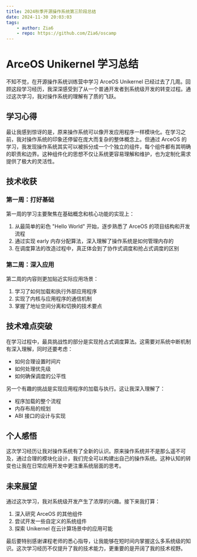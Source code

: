 ```yaml
---
title: 2024秋季开源操作系统第三阶段总结
date: 2024-11-30 20:03:03
tags:
    - author: Zia6
    - repo: https://github.com/Zia6/oscamp
---
```

# ArceOS Unikernel 学习总结

不知不觉，在开源操作系统训练营中学习 ArceOS Unikernel 已经过去了几周。回顾这段学习经历，我深深感受到了从一个普通开发者到系统级开发的转变过程。通过这次学习，我对操作系统的理解有了质的飞跃。

## 学习心得

最让我感到惊讶的是，原来操作系统可以像开发应用程序一样模块化。在学习之前，我对操作系统的印象还停留在庞大而复杂的整体概念上。但通过 ArceOS 的学习，我发现操作系统其实可以被拆分成一个个独立的组件，每个组件都有其明确的职责和边界。这种组件化的思想不仅让系统更容易理解和维护，也为定制化需求提供了极大的灵活性。

## 技术收获

### 第一周：打好基础
第一周的学习主要聚焦在基础概念和核心功能的实现上：

1. 从最简单的彩色 "Hello World" 开始，逐步熟悉了 ArceOS 的项目结构和开发流程
2. 通过实现 early 内存分配算法，深入理解了操作系统是如何管理内存的
3. 在调度算法的改造过程中，真正体会到了协作式调度和抢占式调度的区别

### 第二周：深入应用
第二周的内容则更加贴近实际应用场景：

1. 学习了如何加载和执行外部应用程序
2. 实现了内核与应用程序的通信机制
3. 掌握了地址空间分离和切换的技术要点

## 技术难点突破

在学习过程中，最具挑战性的部分是实现抢占式调度算法。这需要对系统中断机制有深入理解，同时还要考虑：
- 如何合理设置时间片
- 如何处理优先级
- 如何确保调度的公平性

另一个有趣的挑战是实现应用程序的加载与执行。这让我深入理解了：
- 程序加载的整个流程
- 内存布局的规划
- ABI 接口的设计与实现

## 个人感悟

这次学习经历让我对操作系统有了全新的认识。原来操作系统并不是那么遥不可及，通过合理的模块化设计，我们完全可以构建出自己的操作系统。这种认知的转变也让我在日常应用开发中更注重系统层面的思考。

## 未来展望

通过这次学习，我对系统级开发产生了浓厚的兴趣。接下来我打算：
1. 深入研究 ArceOS 的其他组件
2. 尝试开发一些自定义的系统组件
3. 探索 Unikernel 在云计算场景中的应用可能

最后要特别感谢课程老师的悉心指导，让我能够在短时间内掌握这么多系统级的知识。这次学习经历不仅提升了我的技术能力，更重要的是开阔了我的技术视野。

